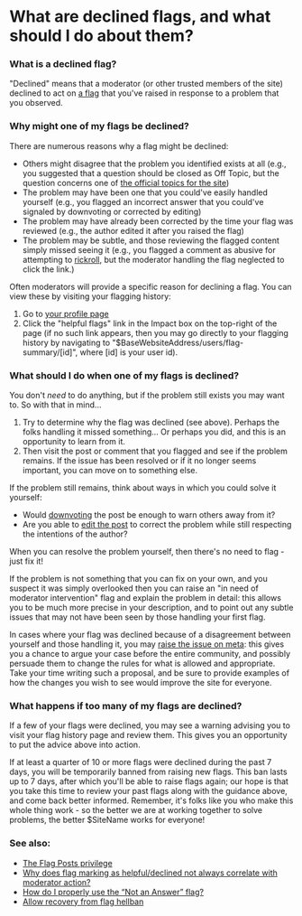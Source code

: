 # What are declined flags, and what should I do about them?

### What is a declined flag?

"Declined" means that a moderator (or other trusted members of the site) declined to act on [a flag](/help/privileges/flag-posts) that you've raised in response to a problem that you observed.

### Why might one of my flags be declined?

There are numerous reasons why a flag might be declined:

- Others might disagree that the problem you identified exists at all (e.g., you suggested that a question should be closed as Off Topic, but the question concerns one of [the official topics for the site](/help/on-topic))
- The problem may have been one that you could've easily handled yourself (e.g., you flagged an incorrect answer that you could've signaled by downvoting or corrected by editing)
- The problem may have already been corrected by the time your flag was reviewed (e.g., the author edited it after you raised the flag)
- The problem may be subtle, and those reviewing the flagged content simply missed seeing it (e.g., you flagged a comment as abusive for attempting to [rickroll](https://www.youtube.com/watch?v=dQw4w9WgXcQ), but the moderator handling the flag neglected to click the link.)

Often moderators will provide a specific reason for declining a flag. You can view these by visiting your flagging history: 

1. Go to [your profile page](/users/current)
2. Click the "helpful flags" link in the Impact box on the top-right of the page (if no such link appears, then you may go directly to your flagging history by navigating to "$BaseWebsiteAddress/users/flag-summary/[id]", where [id] is your user id).

### What should I do when one of my flags is declined?

You don't *need* to do anything, but if the problem still exists you may want to. So with that in mind...

1. Try to determine why the flag was declined (see above). Perhaps the folks handling it missed something... Or perhaps you did, and this is an opportunity to learn from it.
2. Then visit the post or comment that you flagged and see if the problem remains. If the issue has been resolved or if it no longer seems important, you can move on to something else.

If the problem still remains, think about ways in which you could solve it yourself: 

- Would [downvoting](/help/privileges/vote-down) the post be enough to warn others away from it?
- Are you able to [edit the post](/help/editing) to correct the problem while still respecting the intentions of the author?

When you can resolve the problem yourself, then there's no need to flag - just fix it!

If the problem is not something that you can fix on your own, and you suspect it was simply overlooked then you can raise an "in need of moderator intervention" flag and explain the problem in detail: this allows you to be much more precise in your description, and to point out any subtle issues that may not have been seen by those handling your first flag.

In cases where your flag was declined because of a disagreement between yourself and those handling it, you may [raise the issue on meta]($MetaUrl): this gives you a chance to argue your case before the entire community, and possibly persuade them to change the rules for what is allowed and appropriate. Take your time writing such a proposal, and be sure to provide examples of how the changes you wish to see would improve the site for everyone.

### What happens if too many of my flags are declined?

If a few of your flags were declined, you may see a warning advising you to visit your flag history page and review them. This gives you an opportunity to put the advice above into action.

If at least a quarter of 10 or more flags were declined during the past 7 days, you will be temporarily banned from raising new flags. This ban lasts up to 7 days, after which you'll be able to raise flags again; our hope is that you take this time to review your past flags along with the guidance above, and come back better informed. Remember, it's folks like you who make this whole thing work - so the better we are at working together to solve problems, the better $SiteName works for everyone!

### See also:

- [The Flag Posts privilege](/help/privileges/flag-posts)
- [Why does flag marking as helpful/declined not always correlate with moderator action?](https://meta.stackexchange.com/questions/105391/why-does-flag-marking-as-helpful-declined-not-always-correlate-with-moderator-ac)
- [How do I properly use the “Not an Answer” flag?](https://meta.stackexchange.com/questions/185073/how-do-i-properly-use-the-not-an-answer-flag)
- [Allow recovery from flag hellban](https://meta.stackexchange.com/questions/173878/allow-recovery-from-flag-hellban/)

